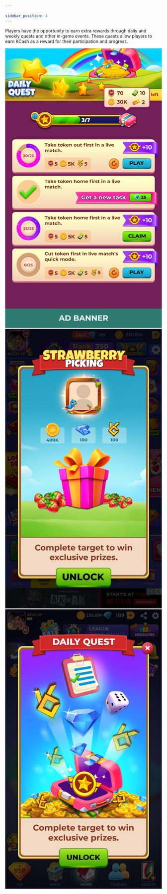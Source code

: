 ```yaml
---

sidebar_position: 4
---
```


Players have the opportunity to earn extra rewards through daily and weekly quests and other in-game events. These quests allow players to earn KCash as a reward for their participation and progress.

![Image](../../../static/img/image4.png)
![Image](../../../static/img/image5.png)
![Image](../../../static/img/image8.png)
